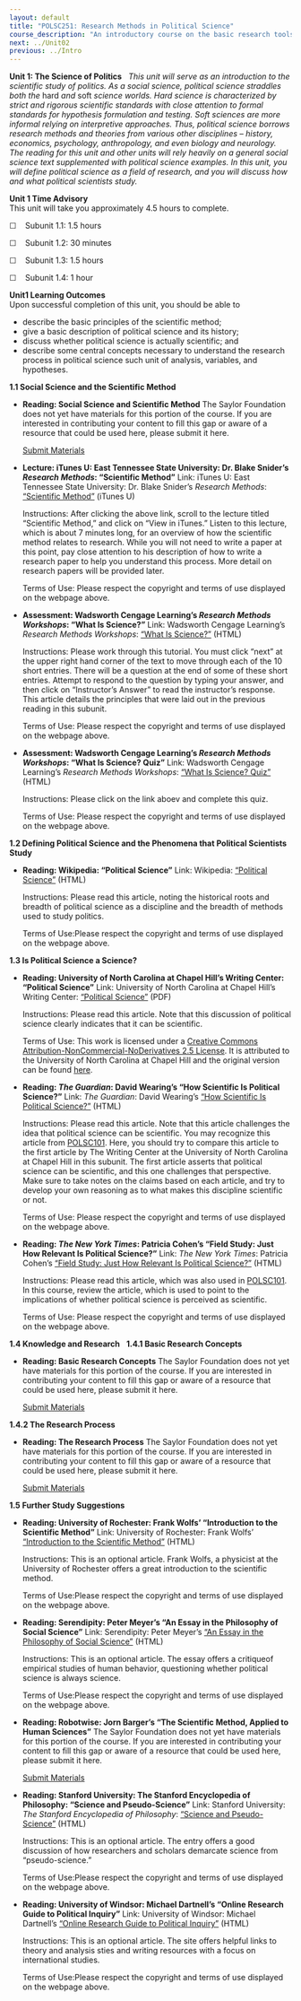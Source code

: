 ```yaml
---
layout: default
title: "POLSC251: Research Methods in Political Science"
course_description: "An introductory course on the basic research tools used in political science that examines the ways in which data and theory intersect and how political scientists quantify and measure the concepts and variables that aid in understanding the world."
next: ../Unit02
previous: ../Intro
---
```

**Unit 1: The Science of Politics** <span id="1"></span> 
*This unit will serve as an introduction to the scientific study of
politics. As a social science, political science straddles both the*
hard *and* soft *science worlds. Hard science is characterized by strict
and rigorous scientific standards with close attention to formal
standards for hypothesis formulation and testing. Soft sciences are more
informal relying on interpretive approaches. Thus, political science
borrows research methods and theories from various other disciplines –
history, economics, psychology, anthropology, and even biology and
neurology. The reading for this unit and other units will rely heavily
on a general social science text supplemented with political science
examples. In this unit, you will define political science as a field of
research, and you will discuss how and what political scientists study.*

**Unit 1 Time Advisory**  
This unit will take you approximately 4.5 hours to complete.  
  
 ☐    Subunit 1.1: 1.5 hours  
  
 ☐    Subunit 1.2: 30 minutes  
  
 ☐    Subunit 1.3: 1.5 hours  
  
 ☐    Subunit 1.4: 1 hour

**Unit1 Learning Outcomes**  
Upon successful completion of this unit, you should be able to
-   describe the basic principles of the scientific method;
-   give a basic description of political science and its history;
-   discuss whether political science is actually scientific; and
-   describe some central concepts necessary to understand the research
    process in political science such unit of analysis, variables, and
    hypotheses.

**1.1 Social Science and the Scientific Method** <span id="1.1"></span> 
-   **Reading: Social Science and Scientific Method**
    The Saylor Foundation does not yet have materials for this portion
    of the course. If you are interested in contributing your content to
    fill this gap or aware of a resource that could be used here, please
    submit it here.

    [Submit Materials](/contribute/)

-   **Lecture: iTunes U: East Tennessee State University: Dr. Blake
    Snider’s *Research Methods*: “Scientific Method”**
    Link: iTunes U: East Tennessee State University: Dr. Blake Snider’s
    *Research Methods*: [“Scientific
    Method”](http://itunes.apple.com/WebObjects/MZStore.woa/wa/viewPodcast?id=384931206)
    (iTunes U)  
      
     Instructions: After clicking the above link, scroll to the lecture
    titled “Scientific Method,” and click on “View in iTunes.” Listen to
    this lecture, which is about 7 minutes long, for an overview of how
    the scientific method relates to research. While you will not need
    to write a paper at this point, pay close attention to his
    description of how to write a research paper to help you understand
    this process. More detail on research papers will be provided
    later.  
      
     Terms of Use: Please respect the copyright and terms of use
    displayed on the webpage above.

-   **Assessment: Wadsworth Cengage Learning’s *Research Methods
    Workshops*: “What Is Science?”**
    Link: Wadsworth Cengage Learning’s *Research Methods Workshops*:
    [“What Is
    Science?”](http://www.wadsworth.com/psychology_d/templates/student_resources/workshops/res_methd/science/science_01.html)
    (HTML)  
      
     Instructions: Please work through this tutorial. You must click
    “next” at the upper right hand corner of the text to move through
    each of the 10 short entries. There will be a question at the end of
    some of these short entries. Attempt to respond to the question by
    typing your answer, and then click on “Instructor’s Answer” to read
    the instructor’s response. This article details the principles that
    were laid out in the previous reading in this subunit.  
      
     Terms of Use: Please respect the copyright and terms of use
    displayed on the webpage above.

-   **Assessment: Wadsworth Cengage Learning’s *Research Methods
    Workshops*: “What Is Science? Quiz”**
    Link: Wadsworth Cengage Learning’s *Research Methods Workshops*:
    [“What Is Science?
    Quiz”](http://webquiz.ilrn.com/ilrn/quiz-public?name=stmr01q/stmr01q_WS_chp01)
    (HTML)  
      
     Instructions: Please click on the link aboev and complete this
    quiz.  
      
     Terms of Use: Please respect the copyright and terms of use
    displayed on the webpage above.

**1.2 Defining Political Science and the Phenomena that Political
Scientists Study** <span id="1.2"></span> 
-   **Reading: Wikipedia: “Political Science”**
    Link: Wikipedia: [“Political
    Science”](http://en.wikipedia.org/wiki/Political_science) (HTML)  
      
     Instructions: Please read this article, noting the historical roots
    and breadth of political science as a discipline and the breadth of
    methods used to study politics.  
      
     Terms of Use:Please respect the copyright and terms of use
    displayed on the webpage above.

**1.3 Is Political Science a Science?** <span id="1.3"></span> 
-   **Reading: University of North Carolina at Chapel Hill’s Writing
    Center: “Political Science”**
    Link: University of North Carolina at Chapel Hill’s Writing Center:
    [“Political
    Science”](https://resources.saylor.org/wwwresources/archived/site/wp-content/uploads/2012/01/POLSC251-1.3-UNCCH.pdf)
    (PDF)  
      
     Instructions: Please read this article. Note that this discussion
    of political science clearly indicates that it can be scientific.  
      
     Terms of Use: This work is licensed under a [Creative Commons
    Attribution-NonCommercial-NoDerivatives 2.5
    License](http://creativecommons.org/licenses/by-nc-nd/2.5/). It is
    attributed to the University of North Carolina at Chapel Hill and
    the original version can be found
    [here](http://writingcenter.unc.edu/resources/handouts-demos/writing-for-specific-fields/political-science).

-   **Reading: *The Guardian*: David Wearing’s “How Scientific Is
    Political Science?”**
    Link: *The Guardian*: David Wearing’s [“How Scientific Is Political
    Science?”](http://www.guardian.co.uk/commentisfree/2010/mar/08/political-science-moral-ethical)
    (HTML)  
      
     Instructions: Please read this article. Note that this article
    challenges the idea that political science can be scientific. You
    may recognize this article from
    [POLSC101](http://www.saylor.org/courses/polsc101/). Here, you
    should try to compare this article to the first article by The
    Writing Center at the University of North Carolina at Chapel Hill in
    this subunit. The first article asserts that political science can
    be scientific, and this one challenges that perspective. Make sure
    to take notes on the claims based on each article, and try to
    develop your own reasoning as to what makes this discipline
    scientific or not.  
      
     Terms of Use: Please respect the copyright and terms of use
    displayed on the webpage above.

-   **Reading: *The New York Times*: Patricia Cohen’s “Field Study: Just
    How Relevant Is Political Science?”**
    Link: *The New York Times*: Patricia Cohen’s [“Field Study: Just How
    Relevant Is Political
    Science?”](http://www.nytimes.com/2009/10/20/books/20poli.html)
    (HTML)  
      
     Instructions: Please read this article, which was also used in
    [POLSC101](http://www.saylor.org/courses/polsc101/). In this course,
    review the article, which is used to point to the implications of
    whether political science is perceived as scientific.  
      
     Terms of Use: Please respect the copyright and terms of use
    displayed on the webpage above.

**1.4 Knowledge and Research** <span id="1.4"></span> 
**1.4.1 Basic Research Concepts** <span id="1.4.1"></span> 
-   **Reading: Basic Research Concepts**
    The Saylor Foundation does not yet have materials for this portion
    of the course. If you are interested in contributing your content to
    fill this gap or aware of a resource that could be used here, please
    submit it here.

    [Submit Materials](/contribute/)

**1.4.2 The Research Process** <span id="1.4.2"></span> 
-   **Reading: The Research Process**
    The Saylor Foundation does not yet have materials for this portion
    of the course. If you are interested in contributing your content to
    fill this gap or aware of a resource that could be used here, please
    submit it here.

    [Submit Materials](/contribute/)

**1.5 Further Study Suggestions** <span id="1.5"></span> 
-   **Reading: University of Rochester: Frank Wolfs’ “Introduction to
    the Scientific Method”**
    Link: University of Rochester: Frank Wolfs’ [“Introduction to the
    Scientific
    Method”](http://teacher.nsrl.rochester.edu/phy_labs/AppendixE/AppendixE.html) (HTML)  
      
     Instructions: This is an optional article. Frank Wolfs, a physicist
    at the University of Rochester offers a great introduction to the
    scientific method.  
      
     Terms of Use:Please respect the copyright and terms of use
    displayed on the webpage above.

-   **Reading: Serendipity: Peter Meyer’s “An Essay in the Philosophy of
    Social Science”**
    Link: Serendipity: Peter Meyer’s [“An Essay in the Philosophy of
    Social Science”](http://www.serendipity.li/jsmill/pss2.htm) (HTML)  
      
     Instructions: This is an optional article. The essay offers a
    critiqueof empirical studies of human behavior, questioning whether
    political science is always science.  
      
     Terms of Use:Please respect the copyright and terms of use
    displayed on the webpage above.

-   **Reading: Robotwise: Jorn Barger’s “The Scientific Method, Applied
    to Human Sciences”**
    The Saylor Foundation does not yet have materials for this portion
    of the course. If you are interested in contributing your content to
    fill this gap or aware of a resource that could be used here, please
    submit it here.

    [Submit Materials](/contribute/)

-   **Reading: Stanford University: The Stanford Encyclopedia of
    Philosophy: “Science and Pseudo-Science”**
    Link: Stanford University: *The Stanford Encyclopedia of*
    *Philosophy*: [“Science and
    Pseudo-Science”](http://plato.stanford.edu/entries/pseudo-science/)
    (HTML)  
      
     Instructions: This is an optional article. The entry offers a good
    discussion of how researchers and scholars demarcate science from
    “pseudo-science.”  
      
     Terms of Use:Please respect the copyright and terms of use
    displayed on the webpage above.

-   **Reading: University of Windsor: Michael Dartnell’s “Online
    Research Guide to Political Inquiry”**
    Link: University of Windsor: Michael Dartnell’s [“Online Research
    Guide to Political
    Inquiry”](http://web2.uwindsor.ca/courses/ps/dartnell/) (HTML)  
      
     Instructions: This is an optional article. The site offers helpful
    links to theory and analysis sties and writing resources with a
    focus on international studies.  
      
     Terms of Use:Please respect the copyright and terms of use
    displayed on the webpage above.


